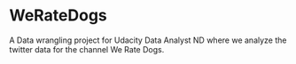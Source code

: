 # WeRateDogs
A Data wrangling project for Udacity Data Analyst ND where we analyze the twitter data for the channel We Rate Dogs.
